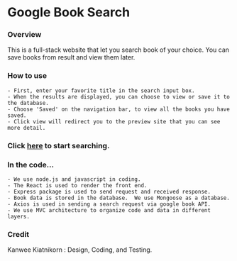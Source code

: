 # Google Book Search

### Overview
This is a full-stack website that let you search book of your choice.  You can save books from result and view them later.

### How to use
    - First, enter your favorite title in the search input box.
    - When the results are displayed, you can choose to view or save it to the database.
    - Choose 'Saved' on the navigation bar, to view all the books you have saved.
    - Click view will redirect you to the preview site that you can see more detail.

### Click [here](https://kkreact-googlebook.herokuapp.com/) to start searching.

    
### In the code...
    - We use node.js and javascript in coding.
    - The React is used to render the front end. 
    - Express package is used to send request and received response.
    - Book data is stored in the database.  We use Mongoose as a database.
    - Axios is used in sending a search request via google book API.
    - We use MVC architecture to organize code and data in different layers.  

### Credit
Kanwee Kiatnikorn : Design, Coding, and Testing.